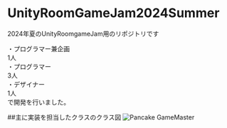 # UnityRoomGameJam2024Summer
2024年夏のUnityRoomgameJam用のリポジトリです

・プログラマー兼企画  
1人  
・プログラマー  
3人  
・デザイナー  
1人  
で開発を行いました。

##主に実装を担当したクラスのクラス図
![Pancake GameMaster](https://github.com/user-attachments/assets/d382b627-aff7-4c9c-b7b9-f032b3088115)
